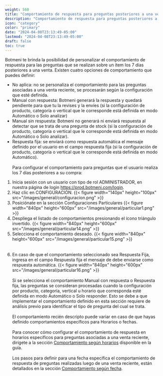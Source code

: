 ```yaml
---
weight: 560
title: "Comportamiento de respuesta para preguntas posteriores a una venta reciente"
description: "Comportamiento de respuesta para preguntas posteriores a una venta reciente"
icon: "category"
color: "primary"
date: "2024-04-08T23:13:49-05:00"
lastmod: "2024-04-08T23:13:49-05:00"
draft: false
toc: true
---
```


Botmeni te brinda la posibilidad de personalizar el comportamiento de respuesta para las preguntas que se realizan sobre un ítem los 7 días posteriores a una venta.
Existen cuatro opciones de comportamiento que puedes definir:
- No aplica: no se personaliza el comportamiento para las preguntas asociadas a una venta reciente, se procesarán según la configuración que esté definida. 
- Manual con respuesta: Botmeni generará la respuesta y quedará pendiente para que tu la revises y la envíes (si la configuración de producto, categoría o vertical que le corresponde está definida en modo Automático o Solo analizar)
- Manual sin respuesta: Botmeni no generará ni enviará respuesta al detectar que se trata de una pregunta de stock (si la configuración de producto, categoría o vertical que le corresponde está definida en modo Automático o Solo analizar).
- Respuesta fija: se enviará como respuesta automática el mensaje definido por el usuario en el campo respuesta fija (si la configuración de producto, categoría o vertical que le corresponde está definida en modo Automático).
<br></br>
Para configurar el comportamiento para preguntas que el usuario realiza los 7 días posteriores a su compra:
1. Inicia sesión con un usuario con tipo de rol ADMINISTRADOR, en nuestra página de login <https://prod.botmeni.com/login>.
2. Haz clic en CONFIGURACIÓN.
{{< figure width="140px" height="100px" src="/images/general/configuracion.png" >}}
3. Posiciónate en la sección Configuraciones Particulares
{{< figure width="840px" height="600px" src="/images/general/particular1.png" >}}
4. Despliega el listado de comportamientos presionando el ícono triángulo invertido. 
{{< figure width="840px" height="600px" src="/images/general/particular14.png" >}}
5. Selecciona el comportamiento deseado.
{{< figure width="840px" height="600px" src="/images/general/particular15.png" >}}	
<br></br>
6. En caso de que el comportamiento seleccionado sea Respuesta Fija, ingresa en el campo Respuesta fija el mensaje de debe enviarse como respuesta automática.
{{< figure width="840px" height="600px" src="/images/general/particular16.png" >}}
<br></br>
Si se selecciona el comportamiento Manual con respuesta o Respuesta fija, las preguntas se consideran procesadas cuando la configuración por producto, categoría, vertical u horario que corresponda esté definida en modo Automático o Solo responder. Esto se debe a que implementar el comportamiento definido en esta sección requiere de análisis previo para identificar el tipo de pregunta del cual se trata.<br></br>
El comportamiento recién descripto puede variar en caso de que hayas definido comportamientos específicos para Horarios o fechas.<br></br>
Para conocer cómo configurar el comportamiento de respuesta en horarios específicos para preguntas asociadas a una venta reciente, dirígete a la sección [Comportamiento según horarios](../Configuración_comportamiento_respuesta/Horarios_solo_analizar.md) disponible en la guía.<br></br>
Los pasos para definir para una fecha específica el comportamiento de respuesta de preguntas realizadas luego de una venta reciente, están detallados en la sección [Comportamiento según fecha](../Configuración_comportamiento_respuesta/Dias_festivos.md).<br></br>
